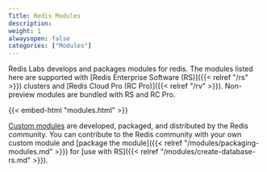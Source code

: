 ```yaml
---
Title: Redis Modules
description:
weight: 1
alwaysopen: false
categories: ["Modules"]
---
```

Redis Labs develops and packages modules for redis.
The modules listed here are supported with [Redis Enterprise Software (RS)]({{< relref "/rs" >}}) clusters and [Redis Cloud Pro (RC Pro)]({{< relref "/rv" >}}).
Non-preview modules are bundled with RS and RC Pro.

{{< embed-html "modules.html" >}}

[Custom modules](https://redislabs.com/community/redis-modules-hub/) are developed, packaged, and distributed by the Redis community.
You can contribute to the Redis community with your own custom module
and [package the module]({{< relref "/modules/packaging-modules.md" >}}) for [use with RS]({{< relref "/modules/create-database-rs.md" >}}).
